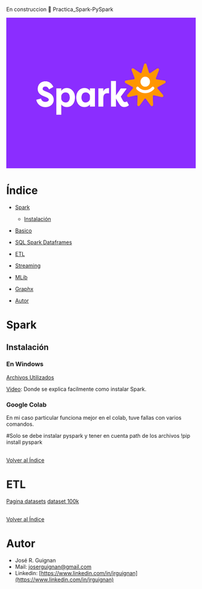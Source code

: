 En construccion 🚧 Practica_Spark-PySpark

<p align="center">
<img src="images/banner_spark_gif.gif"  height=400>
</p>

# Índice

* [Spark](#Spark)
  * [Instalación](#Instalación)
* [Basico](#Basico)
* [SQL Spark Dataframes](#Basico)
* [ETL](#ETL)
* [Streaming](#Streaming)
* [MLib](#Mlib)
* [Graphx](#Graphx)

* [Autor](#Autor)

# Spark

## Instalación

### En Windows

[Archivos Utilizados](https://drive.google.com/drive/folders/1mQT4Enp2EZFdsMDQxfYQX6WAnv9ogV1m?usp=sharing)

[Video](https://www.youtube.com/watch?v=8i4bq-MfN-0&list=PLr6cKjxlq43XVn33_6JQdrpI2txw0SKq8): Donde se explica facilmente como instalar Spark.

### Google Colab

En mi caso particular funciona mejor en el colab, tuve fallas con varios comandos.

#Solo se debe instalar pyspark y tener en cuenta path de los archivos
!pip install pyspark

<br>[Volver al Índice](#Índice)

# ETL
[Pagina datasets](https://grouplens.org/)
[dataset 100k](https://drive.google.com/drive/folders/1KHNGQ_2DfsuYZfD0dBJR91jxhMmgdHe6?usp=sharing)




<br>[Volver al Índice](#Índice)

# Autor

- José R. Guignan
- Mail: joserguignan@gmail.com
- Linkedin: [https://www.linkedin.com/in/jrguignan](https://www.linkedin.com/in/jrguignan)
